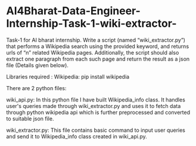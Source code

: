 # AI4Bharat-Data-Engineer-Internship-Task-1-wiki-extractor-
Task-1 for AI bharat internship.  Write a script (named “wiki_extractor.py”) that performs a Wikipedia search using the provided keyword, and returns urls of “n” related Wikipedia pages. Additionally, the script should also extract one paragraph from each such page and return the result as a json file (Details given below).


Libraries required :
Wikipedia: pip install wikipedia

There are 2 python files:

wiki_api.py: In this python file I have built Wikipedia_info class. It handles user's queries made through wiki_extractor.py and uses it to fetch data through python wikipedia api which is further preprocessed and converted to suitable json file.

wiki_extractor.py: This file contains basic command to input user queries and send it to Wikipedia_info class created in wiki_api.py.
